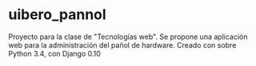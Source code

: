 # uibero_pannol
Proyecto para la clase de "Tecnologías web". Se propone una aplicación web para la administración del pañol de hardware.
Creado con sobre Python 3.4, con Django 0.10